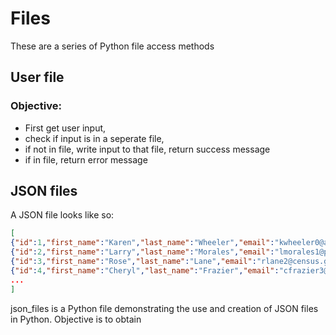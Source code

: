 # Files

These are a series of Python file access methods

## User file

### Objective:
   + First get user input,
   + check if input is in a seperate file,
   + if not in file, write input to that file, return success message
   + if in file, return error message

## JSON files

A JSON file looks like so:
```json
[
{"id":1,"first_name":"Karen","last_name":"Wheeler","email":"kwheeler0@ameblo.jp","gender":"Female"},
{"id":2,"first_name":"Larry","last_name":"Morales","email":"lmorales1@phpbb.com","gender":"Male"},
{"id":3,"first_name":"Rose","last_name":"Lane","email":"rlane2@census.gov","gender":"Female"},
{"id":4,"first_name":"Cheryl","last_name":"Frazier","email":"cfrazier3@lulu.com","gender":"Female"},
...
]
```
json_files is a Python file demonstrating the use and creation of JSON files in Python. Objective is to obtain
